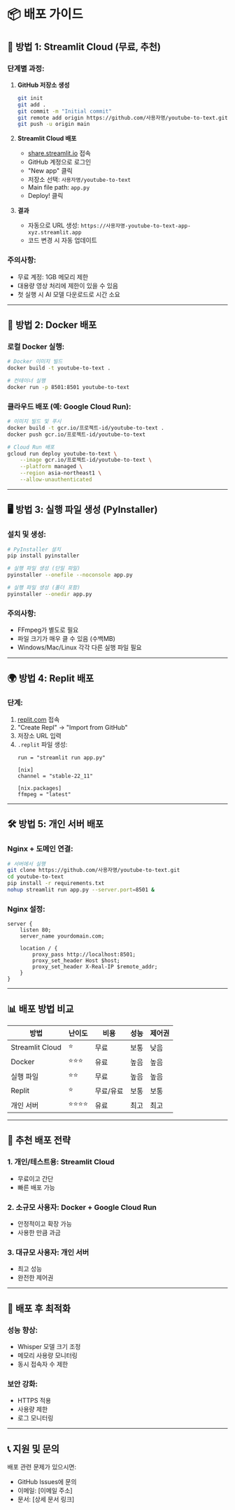 # 📦 배포 가이드

## 🌟 방법 1: Streamlit Cloud (무료, 추천)

### 단계별 과정:

1. **GitHub 저장소 생성**
   ```bash
   git init
   git add .
   git commit -m "Initial commit"
   git remote add origin https://github.com/사용자명/youtube-to-text.git
   git push -u origin main
   ```

2. **Streamlit Cloud 배포**
   - [share.streamlit.io](https://share.streamlit.io) 접속
   - GitHub 계정으로 로그인
   - "New app" 클릭
   - 저장소 선택: `사용자명/youtube-to-text`
   - Main file path: `app.py`
   - Deploy! 클릭

3. **결과**
   - 자동으로 URL 생성: `https://사용자명-youtube-to-text-app-xyz.streamlit.app`
   - 코드 변경 시 자동 업데이트

### 주의사항:
- 무료 계정: 1GB 메모리 제한
- 대용량 영상 처리에 제한이 있을 수 있음
- 첫 실행 시 AI 모델 다운로드로 시간 소요

---

## 🐳 방법 2: Docker 배포

### 로컬 Docker 실행:
```bash
# Docker 이미지 빌드
docker build -t youtube-to-text .

# 컨테이너 실행
docker run -p 8501:8501 youtube-to-text
```

### 클라우드 배포 (예: Google Cloud Run):
```bash
# 이미지 빌드 및 푸시
docker build -t gcr.io/프로젝트-id/youtube-to-text .
docker push gcr.io/프로젝트-id/youtube-to-text

# Cloud Run 배포
gcloud run deploy youtube-to-text \
    --image gcr.io/프로젝트-id/youtube-to-text \
    --platform managed \
    --region asia-northeast1 \
    --allow-unauthenticated
```

---

## 🖥️ 방법 3: 실행 파일 생성 (PyInstaller)

### 설치 및 생성:
```bash
# PyInstaller 설치
pip install pyinstaller

# 실행 파일 생성 (단일 파일)
pyinstaller --onefile --noconsole app.py

# 실행 파일 생성 (폴더 포함)
pyinstaller --onedir app.py
```

### 주의사항:
- FFmpeg가 별도로 필요
- 파일 크기가 매우 클 수 있음 (수백MB)
- Windows/Mac/Linux 각각 다른 실행 파일 필요

---

## 🌍 방법 4: Replit 배포

### 단계:
1. [replit.com](https://replit.com) 접속
2. "Create Repl" → "Import from GitHub"
3. 저장소 URL 입력
4. `.replit` 파일 생성:
   ```
   run = "streamlit run app.py"
   
   [nix]
   channel = "stable-22_11"
   
   [nix.packages]
   ffmpeg = "latest"
   ```

---

## 🛠️ 방법 5: 개인 서버 배포

### Nginx + 도메인 연결:
```bash
# 서버에서 실행
git clone https://github.com/사용자명/youtube-to-text.git
cd youtube-to-text
pip install -r requirements.txt
nohup streamlit run app.py --server.port=8501 &
```

### Nginx 설정:
```nginx
server {
    listen 80;
    server_name yourdomain.com;
    
    location / {
        proxy_pass http://localhost:8501;
        proxy_set_header Host $host;
        proxy_set_header X-Real-IP $remote_addr;
    }
}
```

---

## 📊 배포 방법 비교

| 방법 | 난이도 | 비용 | 성능 | 제어권 |
|------|--------|------|------|--------|
| Streamlit Cloud | ⭐ | 무료 | 보통 | 낮음 |
| Docker | ⭐⭐⭐ | 유료 | 높음 | 높음 |
| 실행 파일 | ⭐⭐ | 무료 | 높음 | 높음 |
| Replit | ⭐ | 무료/유료 | 보통 | 보통 |
| 개인 서버 | ⭐⭐⭐⭐ | 유료 | 최고 | 최고 |

---

## 🎯 추천 배포 전략

### 1. **개인/테스트용**: Streamlit Cloud
- 무료이고 간단
- 빠른 배포 가능

### 2. **소규모 사용자**: Docker + Google Cloud Run
- 안정적이고 확장 가능
- 사용한 만큼 과금

### 3. **대규모 사용자**: 개인 서버
- 최고 성능
- 완전한 제어권

---

## 🔧 배포 후 최적화

### 성능 향상:
- Whisper 모델 크기 조정
- 메모리 사용량 모니터링
- 동시 접속자 수 제한

### 보안 강화:
- HTTPS 적용
- 사용량 제한
- 로그 모니터링

---

## 📞 지원 및 문의

배포 관련 문제가 있으시면:
- GitHub Issues에 문의
- 이메일: [이메일 주소]
- 문서: [상세 문서 링크] 